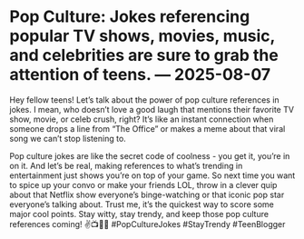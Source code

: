 # Pop Culture: Jokes referencing popular TV shows, movies, music, and celebrities are sure to grab the attention of teens. — 2025-08-07

Hey fellow teens! Let’s talk about the power of pop culture references in jokes. I mean, who doesn’t love a good laugh that mentions their favorite TV show, movie, or celeb crush, right? It’s like an instant connection when someone drops a line from “The Office” or makes a meme about that viral song we can’t stop listening to.

Pop culture jokes are like the secret code of coolness - you get it, you’re in on it. And let’s be real, making references to what’s trending in entertainment just shows you’re on top of your game. So next time you want to spice up your convo or make your friends LOL, throw in a clever quip about that Netflix show everyone’s binge-watching or that iconic pop star everyone’s talking about. Trust me, it’s the quickest way to score some major cool points. Stay witty, stay trendy, and keep those pop culture references coming! ✌️📺🎵🌟 #PopCultureJokes #StayTrendy #TeenBlogger